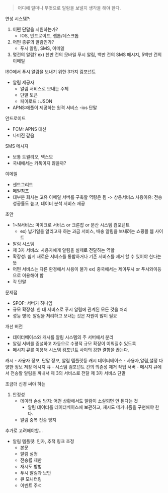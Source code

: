 
> 어디에 얼마나 무엇으로 알람을 보낼지 생각을 해야 한다.


연성 시스템?:

1. 어떤 단말을 지원하는가?
   - IOS, 안드로이드, 랩톱/데스크톱
2. 어떤 종류의 알람인가?
   - 푸시 알림, SMS, 이메일
3. 몇건의 알람?
   ex) 천만 건의 모바일 푸시 알림, 백만 건의 SMS 메시지, 5백만 건의 이메일



ISO에서 푸시 알람을 보내기 위한 3가지 컴포넌트
- 알림 제공자
  - 알림 서비스로 보내는 주체
  - 단말 토큰
  - 페이로드 : JSON
- APNS:에플이 제공하는 원격 서비스
-ios 단말

안드로이드
- FCM: APNS 대신
- 나머진 같음

SMS 메시지
- 보통 트윌리오, 넥스모 
- 국내에서는 카톡이지 않을까?

이메일
- 센드그리드
- 메일침프
- 대부분 회사는 고유 이메일 서버를 구축할 역량은 됨
  -> 상용서비스 사용이유: 전송 성공률도 높고, 데이터 분석 서비스 재공


초안
- 1~N서비스: 마이크로 서비스 or 크론잡 or 분산 시스템 컴포넌트
  - ex) 납기일을 알리고자 하는 과금 서비스, 배송 알림을 보내려는 쇼핑몰 웹 사이트
- 알림 시스템
- 제 3자 서비스: 사용자에게 알림을 실제로 전달하는 역할
- 확장성: 쉽게 새로운 서비스를 통합하거나 기존 서비스를 제거 할 수 있어야 한다는 뜻
- 어떤 서비스는 다른 환경에서 사용이 불가 ex) 중국에서는 제이푸시 or 푸시와이등으로 이용해야 함
- 각 단말

문제점
- SPOF: 서버가 하나임
- 규모 확장성: 한 대 서비스로 푸시 알림에 관계된 모든 것을 처리
- 성능 병목: 알림을 처리하고 보내는 것은 자원이 많이 필요

개선 버전
- 데이터베이스와 캐시를 알림 시스템의 주 서버에서 분리
- 알림 서버를 증설하고 자동으로 수평적 규모 확장이 이뤄질수 있도록 
- 메시지 큐를 이용해 시스템 컴포넌트 사이의 강한 결함을 끊는다.


캐시 - 사용자 정보, 단말 정보, 알림 템플릿등 캐시
데이터베이스 - 사용자,알림,설정 다양한 정보 저장
메시지 큐 - 시스템 컴포넌트 간의 의존성 제거
작업 서버 - 메시지 큐에서 전송할 알림을 꺼내서 제 3의 서비스로 전달
제 3자 서비스
단말

조금더 신경 써야 하는 

1. 안정성
   - 데이터 손실 방지: 어떤 상황에서도 알람이 소실되면 안 된다는 것
     - 알림 데이터를 데이터베이스에 보관하고, 재시도 메커니즘을 구현해야 한다. 
   - 알림 중복 전송 방지


추가로 고려해야할...

- 알림 템플릿: 인자, 추적 링크 조정
  - 본문
  - 알림 설정
  - 전송률 제한
  - 재시도 방법
  - 푸시 알림과 보안
  - 큐 모니터링
  - 이벤트 주석
